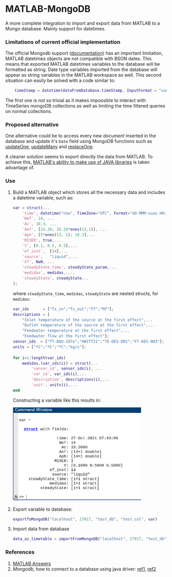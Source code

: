 # MATLAB-MongoDB
A more complete integration to import and export data from MATLAB to a Mongo database. Mainly support for datetimes.

### Limitations of current official implementation
The official Mongodb support ([documentation](https://www.mathworks.com/help/database/ug/import-and-export-matlab-objects-using-mongodb.html)) has an important limitation, MATLAB datetimes objects are not compatible with BSON dates. This means that exported MATLAB datetimes variables to the database will be formatted as string. Date type variables imported from the database will appear as string variables in the MATLAB workspace as well. This second situation can easily be solved with a code similar to:
```MATLAB
    timeStamp = datetime(dataFromDatabase.timeStamp, InputFormat = "uuuu-MM-dd'T'HH:mm:ss.SSS'Z'", Timezone  );
```
The first one is not so trivial as it makes impossible to interact with TimeSeries mongoDB collections as well as limiting the time filtered queries on normal collections.

### Proposed alternative
One alternative could be to access every new *document* inserted in the database and update it's `Date` field using MongoDB functions such as [updateOne](https://docs.mongodb.com/manual/reference/method/db.collection.updateOne/#mongodb-method-db.collection.updateOne), [updateMany](https://docs.mongodb.com/manual/reference/method/db.collection.updateMany/#mongodb-method-db.collection.updateMany) and [replaceOne](https://docs.mongodb.com/manual/reference/method/db.collection.replaceOne/#mongodb-method-db.collection.replaceOne). 

A cleaner solution seems to export directly the data from MATLAB. To achieve this, [MATLAB's ability to make use of JAVA libraries](https://www.mathworks.com/help/matlab/matlab-engine-api-for-java.html) is taken advantage of.  
### Use
1. Build a MATLAB object which stores all the necessary data and includes a datetime variable, such as: 
    ```MATLAB
    var = struct(...
        'time', datetime("now", TimeZone="UTC", Format="dd-MMM-uuuu HH:mm:ss"); ,...
        'Nef', 14, ...
        'Ac', 18.3, ...
        'Aef', [24.26; 26.28*ones(13,1)], ...
        'Aph', [5*ones(13, 1); 18.3],...
        'MIXER', true,...
        'Y', [0.1, 0.5, 0.5],...
        'ef_inst',  [14],...
        'source',   "liquid",...
        'Xf', NaN, ...
        'steadyState_time', steadyState_param,...
        'medidas', medidas,....
        'steadyState', steadyState...
    );
    ```
    where `steadyState_time`, `medidas`, `steadyState` are nested structs, for `medidas`:
    ```MATLAB
    var_ids      = ["Ts_in";"Ts_out";"Tf";"Mf"];
    descriptions = [
        "Inlet temperature of the source at the first effect",...
        "Outlet temperature of the source at the first effect",...
        "Feedwater temperature at the first effect",...
        "Feedwater flow at the first effect"];
    sensor_ids  = ["TT-AQU-107a";"HW1TT21";"TE-DES-001";"FT-DES-003"];
    units = ["ºC";"ºC";"ºC";"kg/s"];

    for i=1:length(var_ids)
        medidas.(var_ids(i)) = struct(...
            'sensor_id', sensor_ids(i), ...
            'var_id', var_ids(i),...
            'description', descriptions(i),...
            'unit', units(i),...
    end
    ```
    Constructing a variable like this results in:

    <img src=".screenshot.png" width="400"/>

2. Export variable to database:
    ```MATLAB
    exportToMongoDB("localhost", 27017, "test_db", "test_col", var)
    ```
3. Import data from database
    ```MATLAB
    data_as_timetable = importFromMongoDB("localhost", 27017, "test_db", "test_col"); 
    ```

### References
1. [MATLAB Answers](https://www.mathworks.com/matlabcentral/answers/713843-can-i-load-java-classes-into-matlab-r2020b-using-maven)
2. *Mongodb*, how to connect to a database using java driver: [ref1](https://mongodb.github.io/mongo-java-driver/4.1/driver/getting-started/quick-start/), [ref2](https://docs.mongodb.com/manual/reference/connection-string/)
